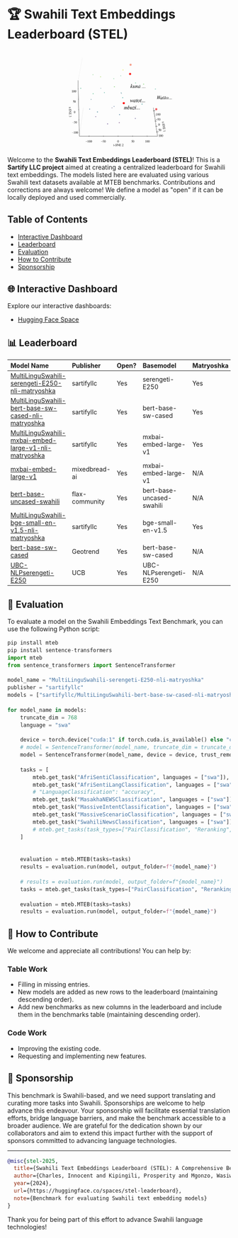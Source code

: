 # 🏆 Swahili Text Embeddings Leaderboard (STEL)

<p align="center">
    <img src="files/STEL.gif" alt="STEL" width="300" height="auto">
</p>


Welcome to the **Swahili Text Embeddings Leaderboard (STEL)**! This is a **Sartify LLC project** aimed at creating a centralized leaderboard for Swahili text embeddings. The models listed here are evaluated using various Swahili text datasets available at MTEB benchmarks. Contributions and corrections are always welcome! We define a model as "open" if it can be locally deployed and used commercially.


## Table of Contents
- [Interactive Dashboard](#-interactive-dashboard)
- [Leaderboard](#-leaderboard)
- [Evaluation](#-evaluation)
- [How to Contribute](#-how-to-contribute)
- [Sponsorship](#-sponsorship)

## 🌐 Interactive Dashboard

Explore our interactive dashboards:

- [Hugging Face Space](https://huggingface.co/spaces/sartifyllc/Swahili-Text-Embeddings-Leaderboard)

## 📊 Leaderboard
| Model Name                                                                                                                                       | Publisher      | Open?   | Basemodel                 | Matryoshka   | Dimension   |   Average |   AfriSentiClassification |   AfriSentiLangClassification |   MasakhaNEWSClassification |   MassiveIntentClassification |   MassiveScenarioClassification |   SwahiliNewsClassification |   NTREXBitextMining |   MasakhaNEWSClusteringP2P |   MasakhaNEWSClusteringS2S |    XNLI |   MIRACLReranking |   MIRACLRetrieval |
|:-------------------------------------------------------------------------------------------------------------------------------------------------|:---------------|:--------|:--------------------------|:-------------|:------------|----------:|--------------------------:|------------------------------:|----------------------------:|------------------------------:|--------------------------------:|----------------------------:|--------------------:|---------------------------:|---------------------------:|--------:|------------------:|------------------:|
| [MultiLinguSwahili-serengeti-E250-nli-matryoshka](https://huggingface.co/sartifyllc/MultiLinguSwahili-serengeti-E250-nli-matryoshka)             | sartifyllc     | Yes     | serengeti-E250            | Yes          | 768         |   51.3997 |                   45.4011 |                       77.6318 |                     71.4496 |                       56.4492 |                         61.2038 |                     63.9453 |           63.4926   |                    38.6383 |                   32.6575  | 77.0157 |            19.287 |             9.624 |
| [MultiLinguSwahili-bert-base-sw-cased-nli-matryoshka](https://huggingface.co/sartifyllc/MultiLinguSwahili-bert-base-sw-cased-nli-matryoshka)     | sartifyllc     | Yes     | bert-base-sw-cased        | Yes          | 768         |   42.2575 |                   35.4278 |                       82.2461 |                     64.8529 |                       46.1332 |                         50.5649 |                     57.041  |            5.16086  |                    37.6302 |                   19.7916  | 68.5115 |            22.57  |            17.16  |
| [MultiLinguSwahili-mxbai-embed-large-v1-nli-matryoshka](https://huggingface.co/sartifyllc/MultiLinguSwahili-mxbai-embed-large-v1-nli-matryoshka) | sartifyllc     | Yes     | mxbai-embed-large-v1      | Yes          | 768         |   40.0694 |                   36.7914 |                       81.9434 |                     54.2647 |                       46.7182 |                         51.2206 |                     57.2949 |            5.4534   |                    34.5571 |                    9.27166 | 70.311  |            21.831 |            11.176 |
| [mxbai-embed-large-v1](https://huggingface.co/mixedbread-ai/mxbai-embed-large-v1)                                                                | mixedbread-ai  | Yes     | mxbai-embed-large-v1      | N/A          | N/A         |   39.6734 |                   35.0802 |                       83.4229 |                     57.416  |                       43.8635 |                         47.1923 |                     54.4678 |            5.87399  |                    27.5669 |                   21.1763  | 56.0497 |            23.742 |            20.229 |
| [bert-base-uncased-swahili](https://huggingface.co/flax-community/bert-base-uncased-swahili)                                                     | flax-community | Yes     | bert-base-uncased-swahili | N/A          |             |   37.8727 |                   41.123  |                       80.8838 |                     66.0714 |                       48.302  |                         51.9334 |                     64.2236 |            0.400601 |                    18.6071 |                    2.04101 | 58.9762 |            13.807 |             8.103 |
| [MultiLinguSwahili-bge-small-en-v1.5-nli-matryoshka](https://huggingface.co/sartifyllc/MultiLinguSwahili-serengeti-E250-nli-matryoshka)          | sartifyllc     | Yes     | bge-small-en-v1.5         | Yes          | 256         |   36.3029 |                   35.107  |                       67.3486 |                     54.1597 |                       38.0027 |                         46.8393 |                     51.2305 |            5.01061  |                    21.7986 |                   17.8461  | 62.3059 |            21.521 |            14.465 |
| [bert-base-sw-cased](https://huggingface.co/Geotrend/bert-base-sw-cased)                                                                         | Geotrend       | Yes     | bert-base-sw-cased        | N/A          | N/A         |   33.6552 |                   35.3342 |                       84.3066 |                     62.3109 |                       36.3685 |                         38.7996 |                     57.9199 |            0.396624 |                    12.9566 |                    6.77267 | 55.6602 |            10.077 |             2.959 |
| [UBC-NLPserengeti-E250](https://huggingface.co/UBC-NLP/serengeti-E250)                                                                           | UCB            | Yes     | UBC-NLPserengeti-E250     | N/A          | N/A         |   33.581  |                   44.0374 |                       84.3848 |                     42.1008 |                       37.1957 |                         38.2414 |                     58.1592 |           12.7676   |                    15.7357 |                   14.7948  | 53.3967 |             2.041 |             0.117 |
## 🧪 Evaluation
To evaluate a model on the Swahili Embeddings Text Benchmark, you can use the following Python script:
```python
pip install mteb
pip install sentence-transformers
import mteb
from sentence_transformers import SentenceTransformer

model_name = "MultiLinguSwahili-serengeti-E250-nli-matryoshka"	
publisher = "sartifyllc"
models = ["sartifyllc/MultiLinguSwahili-bert-base-sw-cased-nli-matryoshka", f"{publisher}/{model_name}"]

for model_name in models:
    truncate_dim = 768
    language = "swa"
    
    device = torch.device("cuda:1" if torch.cuda.is_available() else "cpu") # if cuda available
    # model = SentenceTransformer(model_name, truncate_dim = truncate_dim, device = device, trust_remote_code=True) # if you want to use matryoshka n dimension
    model = SentenceTransformer(model_name, device = device, trust_remote_code=True)
    
    tasks = [
        mteb.get_task("AfriSentiClassification", languages = ["swa"]),
        mteb.get_task("AfriSentiLangClassification", languages = ["swa"]),
        # "LanguageClassification": "accuracy",
        mteb.get_task("MasakhaNEWSClassification", languages = ["swa"]),
        mteb.get_task("MassiveIntentClassification", languages = ["swa"]),
        mteb.get_task("MassiveScenarioClassification", languages = ["swa"]),
        mteb.get_task("SwahiliNewsClassification", languages = ["swa"]),
        # mteb.get_tasks(task_types=["PairClassification", "Reranking", "BitextMining", "Clustering", "Retrieval"], languages = ["swa"]),
    ]
    
    
    evaluation = mteb.MTEB(tasks=tasks)
    results = evaluation.run(model, output_folder=f"{model_name}")
    
    # results = evaluation.run(model, output_folder=f"{model_name}")
    tasks = mteb.get_tasks(task_types=["PairClassification", "Reranking", "BitextMining", "Clustering", "Retrieval"], languages = ["swa"])
    
    evaluation = mteb.MTEB(tasks=tasks)
    results = evaluation.run(model, output_folder=f"{model_name}")
```


## 🤝 How to Contribute

We welcome and appreciate all contributions! You can help by:

### Table Work

- Filling in missing entries.
- New models are added as new rows to the leaderboard (maintaining descending order).
- Add new benchmarks as new columns in the leaderboard and include them in the benchmarks table (maintaining descending order).

### Code Work

- Improving the existing code.
- Requesting and implementing new features.

## 🤝 Sponsorship

This benchmark is Swahili-based, and we need support translating and curating more tasks into Swahili. Sponsorships are welcome to help advance this endeavour. Your sponsorship will facilitate essential translation efforts, bridge language barriers, and make the benchmark accessible to a broader audience. We are grateful for the dedication shown by our collaborators and aim to extend this impact further with the support of sponsors committed to advancing language technologies.

---
```bibtex
@misc{stel-2025,
  title={Swahili Text Embeddings Leaderboard (STEL): A Comprehensive Benchmark for Swahili Language Embeddings},
  author={Charles, Innocent and Kipingili, Prosperity and Mgonzo, Wasiwasi and Mangeni, Winnie and Magori, January and Mollel, Michael},
  year={2024},
  url={https://huggingface.co/spaces/stel-leaderboard},
  note={Benchmark for evaluating Swahili text embedding models}
}
```

Thank you for being part of this effort to advance Swahili language technologies!
